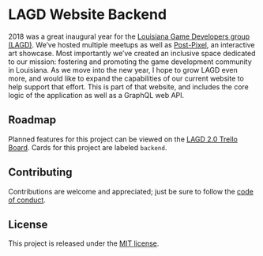 # LAGD Website Backend

2018 was a great inaugural year for the [Louisiana Game Developers group
(LAGD)](https://www.lagd.network/). We’ve hosted multiple meetups as well as
[Post-Pixel](https://www.post-pixel.com/), an interactive art showcase. Most
importantly we’ve created an inclusive space dedicated to our mission: fostering
and promoting the game development community in Louisiana. As we move into the
new year, I hope to grow LAGD even more, and would like to expand the
capabilities of our current website to help support that effort. This is part of
that website, and includes the core logic of the application as well as a
GraphQL web API.

## Roadmap

Planned features for this project can be viewed on the [LAGD 2.0 Trello
Board](https://trello.com/b/FbUrOlR3/lagd-20). Cards for this project are
labeled `backend`.

## Contributing

Contributions are welcome and appreciated; just be sure to follow the [code of conduct](https://github.com/ngscheurich/lagd/blob/master/CODE_OF_CONDUCT.md).

## License

This project is released under the [MIT
license](https://github.com/ngscheurich/lagd/blob/master/LICENSE).

